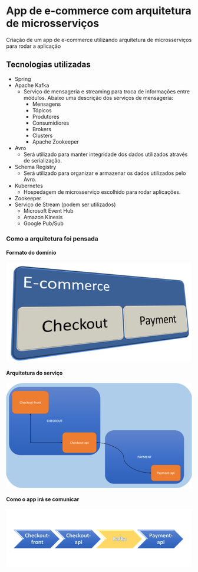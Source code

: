 # App de e-commerce com arquitetura de microsserviços
Criação de um app de e-commerce utilizando arquitetura de microsserviços para rodar a aplicação

## Tecnologias utilizadas
- Spring
- Apache Kafka
    - Serviço de mensageria e streaming para troca de informações entre módulos. Abaixo uma descrição dos serviços de mensageria:
        - Mensagens
        - Tópicos
        - Produtores
        - Consumidiores
        - Brokers
        - Clusters
        - Apache Zookeeper
- Avro
    - Será utilizado para manter integridade dos dados utilizados através de serialização.
- Schema Registry
    - Será utilizado para organizar e armazenar os dados utilizados pelo Avro.
- Kubernetes
    - Hospedagem de microsserviço escolhido para rodar aplicações.
- Zookeeper
- Serviço de Stream (podem ser utilizados)
    - Microsoft Event Hub
    - Amazon Kinesis
    - Google Pub/Sub

### Como a arquitetura foi pensada
#### Formato do domínio
![Domínio](https://github.com/tfalc/ComercioKuber/blob/master/img/arch/01%20-%20ecommerce.png)
#### Arquitetura do serviço
![Arquitetura](https://github.com/tfalc/ComercioKuber/blob/master/img/arch/02%20-%20checkout.png)
#### Como o app irá se comunicar
![Comunicação](https://github.com/tfalc/ComercioKuber/blob/master/img/arch/03%20-%20Comunicacao.png)
